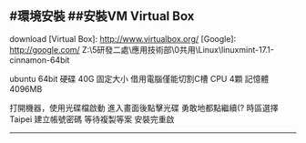 #環境安裝
##安裝VM Virtual Box
---
download [Virtual Box]: http://www.virtualbox.org/
[Google]: http://google.com/
Z:\5研發二處\應用技術部\0共用\Linux\linuxmint-17.1-cinnamon-64bit

ubuntu 64bit
硬碟  40G  固定大小
借用電腦僅能切割C槽
CPU 4顆
記憶體 4096MB

打開機器，使用光碟檔啟動
進入畫面後點擊光碟
勇敢地都點繼續(?
時區選擇Taipei
建立帳號密碼
等待複製等案
安裝完重啟
___

